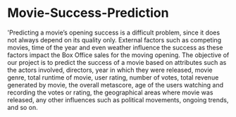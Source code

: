 # Movie-Success-Prediction
'Predicting a movie’s opening success is a difficult problem, since it does not always depend on its quality only. External factors such as competing movies, time of the year and even weather influence the success as these factors impact the Box Office sales for the moving opening. The objective of our project is to predict the success of a movie based on attributes such as the actors involved, directors, year in which they were released, movie genre, total runtime of movie, user rating, number of votes, total revenue generated by movie, the overall metascore, age of the users watching and recording the votes or rating, the geographical areas where movie was released, any other influences such as political movements, ongoing trends, and so on.

